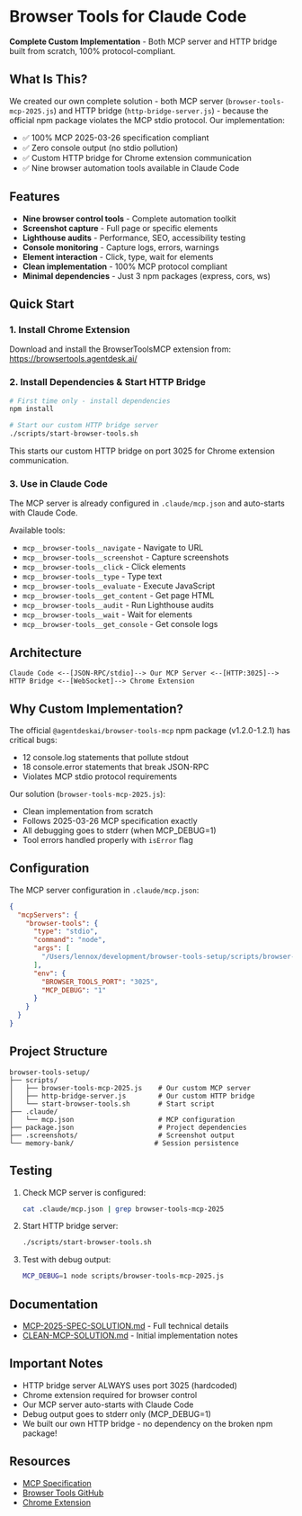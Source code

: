 # Browser Tools for Claude Code

**Complete Custom Implementation** - Both MCP server and HTTP bridge built from scratch, 100% protocol-compliant.

## What Is This?

We created our own complete solution - both MCP server (`browser-tools-mcp-2025.js`) and HTTP bridge (`http-bridge-server.js`) - because the official npm package violates the MCP stdio protocol. Our implementation:
- ✅ 100% MCP 2025-03-26 specification compliant
- ✅ Zero console output (no stdio pollution)
- ✅ Custom HTTP bridge for Chrome extension communication
- ✅ Nine browser automation tools available in Claude Code

## Features

- **Nine browser control tools** - Complete automation toolkit
- **Screenshot capture** - Full page or specific elements
- **Lighthouse audits** - Performance, SEO, accessibility testing
- **Console monitoring** - Capture logs, errors, warnings
- **Element interaction** - Click, type, wait for elements
- **Clean implementation** - 100% MCP protocol compliant
- **Minimal dependencies** - Just 3 npm packages (express, cors, ws)

## Quick Start

### 1. Install Chrome Extension

Download and install the BrowserToolsMCP extension from: https://browsertools.agentdesk.ai/

### 2. Install Dependencies & Start HTTP Bridge

```bash
# First time only - install dependencies
npm install

# Start our custom HTTP bridge server
./scripts/start-browser-tools.sh
```

This starts our custom HTTP bridge on port 3025 for Chrome extension communication.

### 3. Use in Claude Code

The MCP server is already configured in `.claude/mcp.json` and auto-starts with Claude Code.

Available tools:
- `mcp__browser-tools__navigate` - Navigate to URL
- `mcp__browser-tools__screenshot` - Capture screenshots
- `mcp__browser-tools__click` - Click elements
- `mcp__browser-tools__type` - Type text
- `mcp__browser-tools__evaluate` - Execute JavaScript
- `mcp__browser-tools__get_content` - Get page HTML
- `mcp__browser-tools__audit` - Run Lighthouse audits
- `mcp__browser-tools__wait` - Wait for elements
- `mcp__browser-tools__get_console` - Get console logs

## Architecture

```
Claude Code <--[JSON-RPC/stdio]--> Our MCP Server <--[HTTP:3025]--> HTTP Bridge <--[WebSocket]--> Chrome Extension
```

## Why Custom Implementation?

The official `@agentdeskai/browser-tools-mcp` npm package (v1.2.0-1.2.1) has critical bugs:
- 12 console.log statements that pollute stdout
- 18 console.error statements that break JSON-RPC
- Violates MCP stdio protocol requirements

Our solution (`browser-tools-mcp-2025.js`):
- Clean implementation from scratch
- Follows 2025-03-26 MCP specification exactly
- All debugging goes to stderr (when MCP_DEBUG=1)
- Tool errors handled properly with `isError` flag

## Configuration

The MCP server configuration in `.claude/mcp.json`:

```json
{
  "mcpServers": {
    "browser-tools": {
      "type": "stdio",
      "command": "node",
      "args": [
        "/Users/lennox/development/browser-tools-setup/scripts/browser-tools-mcp-2025.js"
      ],
      "env": {
        "BROWSER_TOOLS_PORT": "3025",
        "MCP_DEBUG": "1"
      }
    }
  }
}
```

## Project Structure

```
browser-tools-setup/
├── scripts/
│   ├── browser-tools-mcp-2025.js    # Our custom MCP server
│   ├── http-bridge-server.js        # Our custom HTTP bridge
│   └── start-browser-tools.sh       # Start script
├── .claude/
│   └── mcp.json                     # MCP configuration
├── package.json                     # Project dependencies
├── .screenshots/                    # Screenshot output
└── memory-bank/                    # Session persistence
```

## Testing

1. Check MCP server is configured:
   ```bash
   cat .claude/mcp.json | grep browser-tools-mcp-2025
   ```

2. Start HTTP bridge server:
   ```bash
   ./scripts/start-browser-tools.sh
   ```

3. Test with debug output:
   ```bash
   MCP_DEBUG=1 node scripts/browser-tools-mcp-2025.js
   ```

## Documentation

- [MCP-2025-SPEC-SOLUTION.md](MCP-2025-SPEC-SOLUTION.md) - Full technical details
- [CLEAN-MCP-SOLUTION.md](CLEAN-MCP-SOLUTION.md) - Initial implementation notes

## Important Notes

- HTTP bridge server ALWAYS uses port 3025 (hardcoded)
- Chrome extension required for browser control
- Our MCP server auto-starts with Claude Code
- Debug output goes to stderr only (MCP_DEBUG=1)
- We built our own HTTP bridge - no dependency on the broken npm package!

## Resources

- [MCP Specification](https://modelcontextprotocol.io/specification/2025-03-26)
- [Browser Tools GitHub](https://github.com/AgentDeskAI/browser-tools-mcp)
- [Chrome Extension](https://browsertools.agentdesk.ai/)